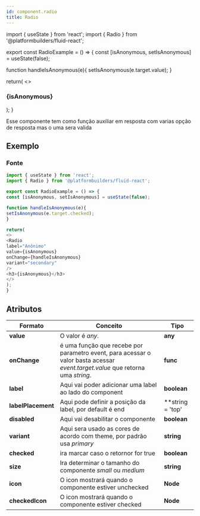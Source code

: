 ```yaml
---
id: component.radio
title: Radio
---
```


<!-- Component declaration begin -->

import { useState } from 'react';
import { Radio } from '@platformbuilders/fluid-react';

export const RadioExample = () => {
const [isAnonymous, setIsAnonymous] = useState(false);

function handleIsAnonymous(e){
setIsAnonymous(e.target.value);
}

return(
<>
<Radio
label="Anônimo"
checked={isAnonymous}
onChange={handleIsAnonymous}
variant="secondary"
/>
<h3>{isAnonymous}</h3>
</>
);
}

<!-- Component declaration end -->

<!-- Documentation begin -->
Esse componente tem como função auxiliar em resposta com varias opção de resposta mas o uma sera valida

## Exemplo

### Fonte

```javascript
import { useState } from 'react';
import { Radio } from '@platformbuilders/fluid-react';

export const RadioExample = () => {
const [isAnonymous, setIsAnonymous] = useState(false);

function handleIsAnonymous(e){
setIsAnonymous(e.target.checked);
}

return(
<>
<Radio
label="Anônimo"
value={isAnonymous}
onChange={handleIsAnonymous}
variant="secondary"
/>
<h3>{isAnonymous}</h3>
</>
);
}

```

## Atributos

| Formato        | Conceito      | Tipo   |
| ------|-----|-----|
| **value** 	| O valor é *any*. 	| **any** 	|
| **onChange**  	| é uma função que recebe por parametro event, para acessar o valor basta acessar *event.target.value* que retorna uma *string*. 	| **func**
| **label**  	| Aqui vai poder adicionar uma label ao lado do component 	| **boolean** 	|
| **labelPlacement**  	| Aqui pode definir a posição da label, por default é end	| **string = 'top' | 'start' | 'bottom' | 'end'** 	|
| **disabled**  	| Aqui vai desabilitar o componente 	| **boolean** 	|
| **variant** 	| Aqui sera usado as cores de acordo com theme, por padrão usa *primary*	| **string** 	|
| **checked** 	| ira marcar caso o retornor for true	| **boolean** 	|
| **size** 	| Ira determinar o tamanho do componente *small* ou *medium*	| **string** 	|
| **icon** 	| O icon mostrará quando o componente estiver unchecked	| **Node** 	|
| **checkedIcon** 	| O icon mostrará quando o componente estiver checked 	| **Node** 	|
